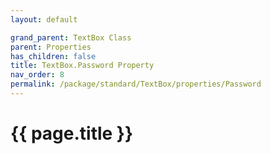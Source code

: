 ```yaml
---
layout: default

grand_parent: TextBox Class
parent: Properties
has_children: false
title: TextBox.Password Property
nav_order: 8
permalink: /package/standard/TextBox/properties/Password
---
```

# {{ page.title }}
